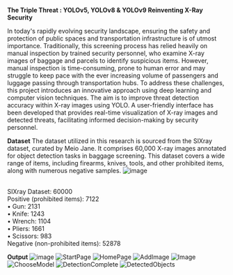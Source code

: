 **The Triple Threat : YOLOv5, YOLOv8 & YOLOv9 
Reinventing X-Ray Security**

In today's rapidly evolving security landscape, ensuring the safety and protection of public spaces and 
transportation infrastructure is of utmost importance. Traditionally, this screening process has relied heavily on 
manual inspection by trained security personnel, who examine X-ray images of baggage 
and parcels to identify suspicious items. However, manual 
inspection is time-consuming, prone to human error and may struggle to keep pace with the ever increasing volume of passengers and luggage passing through transportation hubs.
To address these challenges, this 
project introduces an innovative approach using deep learning and computer vision 
techniques. The aim is to improve threat detection accuracy within X-ray images using YOLO. A user-friendly interface has been developed that provides real-time visualization of X-ray 
images and detected threats, facilitating informed decision-making by security personnel. 

**Dataset**
The dataset utilized in this research is sourced from the SIXray dataset, curated by Meio Jane. It comprises 
60,000 X-ray images annotated for object detection tasks in baggage screening. This dataset covers a wide 
range of items, including firearms, knives, tools, and other prohibited items, along with numerous negative 
samples.
![image](https://github.com/user-attachments/assets/3152877e-7283-45c2-b0b1-225cf22867a5)
                              

<br/>SIXray Dataset: 60000
<br/>Positive (prohibited items): 7122
<br/>• Gun: 2131
<br/>• Knife: 1243
<br/>• Wrench: 1104
<br/>• Pliers: 1661
<br/>• Scissors: 983
<br/>Negative (non-prohibited items): 52878

**Output**
![image](https://github.com/user-attachments/assets/40a46e16-4c59-4161-b3ae-81f185029d66)
![StartPage](https://github.com/user-attachments/assets/20c71097-0008-4cd1-b21f-81ad5f6eb003)
![HomePage](https://github.com/user-attachments/assets/5ae3f15c-75e2-47ba-90b0-f31f55d8236e)
![AddImage](https://github.com/user-attachments/assets/e9e3ca7c-f7a7-4015-b8db-3fee05983b4e)
![Image](https://github.com/user-attachments/assets/a7e95ee1-7de0-4c13-86e9-ed801fd1cccb)
![ChooseModel](https://github.com/user-attachments/assets/5aff0644-621a-4c9c-85ba-52d67906d425)
![DetectionComplete](https://github.com/user-attachments/assets/18139ba4-f24c-4ff7-aca3-4291ce403096)
![DetectedObjects](https://github.com/user-attachments/assets/c0f9225a-31de-4cc1-82bc-78823996817a)


